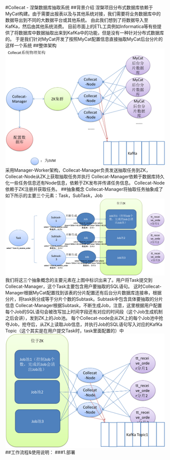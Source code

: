 #Collecat - 涅槃数据库抽取系统
##背景介绍
涅槃项目分布式数据库依赖于MyCat构建。由于需要出报表以及与其他系统对接，我们需要将业务数据库中的数据导出到不同的大数据平台或其他系统。
由此我们想到了将数据导入至KafKa，然后由其他系统消费。
目前市面上的ETL工具例如Informatica等有些提供了将数据库中数据抽取出来到KafKa中的功能，但是没有一种针对分布式数据库的。
于是我们针对MyCat开发了按照MyCat配置信息直接抽取MyCat后台分片的这样一个系统
##整体架构
![架构图](./document/img/image1.png)
采用Manager-Worker架构，Collecat-Manager负责发送抽取任务到ZK，Collecat-Node从ZK上获取抽取任务并执行
Collecat-Manager依赖于数据库持久化一些任务信息还有Node信息，依赖于ZK发布并传递任务信息。
Collecat-Node依赖于ZK注册并获取任务。
##抽象概念
Collecat-Manager将抽取任务抽象成了如下所示的主要三个元素：Task，SubTask，Job
![Collecat-Manager工作图](./document/img/image2.png)
我们将这三个抽象概念的主要元素在上图中标识出来了。用户将Task提交到Collecat-Manager，这个Task主要包含用户要抽取的SQL语句。
这时Collecat-Manager根据MyCat配置找到该表的分片配置还有后台分片数据库连接串，根据分片，将task拆分成等于分片个数的Subtask。Subtask中包含具体要抽取的分片信息
Collecat-Manager根据Subtask，不断生成Job，注意，这里根据用户配置每个Job的SQL语句会被改写加上时间字段还有对应的时间段（这个Job生成机制之后会讲），发到ZK上的Job池。
每个Collecat-node会从ZK上的每个Job池中抢夺Job，抢夺后，从ZK上读取Job信息，并执行Job的SQL语句写入对应的KafKa Topic（这个其实是在用户提交Task时，task里面配置的）中
![Collecat-Node工作图](./document/img/image3.png)
##工作流程&使用说明：
###1.部署